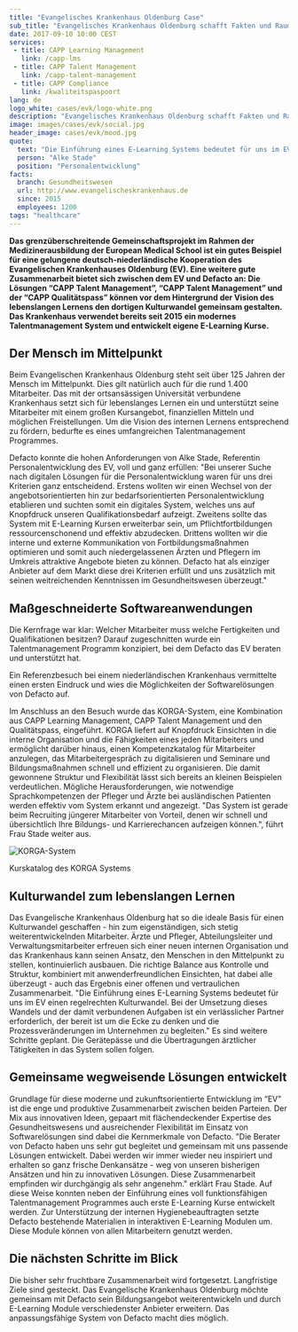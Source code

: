 ```yaml
---
title: "Evangelisches Krankenhaus Oldenburg Case"
sub_title: "Evangelisches Krankenhaus Oldenburg schafft Fakten und Raum für Talent"
date: 2017-09-10 10:00 CEST
services:
 - title: CAPP Learning Management
   link: /capp-lms
 - title: CAPP Talent Management
   link: /capp-talent-management
 - title: CAPP Compliance
   link: /kwaliteitspaspoort
lang: de
logo_white: cases/evk/logo-white.png
description: "Evangelisches Krankenhaus Oldenburg schafft Fakten und Raum für Talent"
image: images/cases/evk/social.jpg
header_image: cases/evk/mood.jpg
quote:
  text: "Die Einführung eines E-Learning Systems bedeutet für uns im EV einen regelrechten Kulturwandel."
  person: "Alke Stade"
  position: "Personalentwicklung"
facts:
  branch: Gesundheitswesen
  url: http://www.evangelischeskrankenhaus.de
  since: 2015
  employees: 1200
tags: "healthcare"
---
```


__Das grenzüberschreitende Gemeinschaftsprojekt im Rahmen der Medizinerausbildung der European Medical School ist ein gutes Beispiel für eine gelungene deutsch-niederländische Kooperation des Evangelischen Krankenhauses Oldenburg (EV). Eine weitere gute Zusammenarbeit bietet sich zwischen dem EV und Defacto an: Die Lösungen “CAPP Talent Management”, “CAPP Talent Management” und der “CAPP Qualitätspass” können vor dem Hintergrund der Vision des lebenslangen Lernens den dortigen Kulturwandel gemeinsam gestalten. Das Krankenhaus verwendet bereits seit 2015 ein modernes Talentmanagement System und entwickelt eigene E-Learning Kurse.__

## Der Mensch im Mittelpunkt

Beim Evangelischen Krankenhaus Oldenburg steht seit über 125 Jahren der Mensch im Mittelpunkt. Dies gilt natürlich auch für die rund 1.400 Mitarbeiter. Das mit der ortsansässigen Universität verbundene Krankenhaus setzt sich für lebenslanges Lernen ein und unterstützt seine Mitarbeiter mit einem großen Kursangebot, finanziellen Mitteln und möglichen Freistellungen. Um die Vision des internen Lernens entsprechend zu fördern, bedurfte es eines umfangreichen Talentmanagement Programmes.

Defacto konnte die hohen Anforderungen von Alke Stade, Referentin Personalentwicklung des EV, voll und ganz erfüllen: "Bei unserer Suche nach digitalen Lösungen für die Personalentwicklung waren für uns drei Kriterien ganz entscheidend. Erstens wollten wir einen Wechsel von der angebotsorientierten hin zur bedarfsorientierten Personalentwicklung etablieren und suchten somit ein digitales System, welches uns auf Knopfdruck unseren Qualifikationsbedarf aufzeigt. Zweitens sollte das System mit E-Learning Kursen erweiterbar sein, um Pflichtfortbildungen ressourcenschonend und effektiv abzudecken. Drittens wollten wir die interne und externe Kommunikation von Fortbildungsmaßnahmen optimieren und somit auch niedergelassenen Ärzten und Pflegern im Umkreis attraktive Angebote bieten zu können. Defacto hat als einziger Anbieter auf dem Markt diese drei Kriterien erfüllt und uns zusätzlich mit seinen weitreichenden Kenntnissen im Gesundheitswesen überzeugt."

## Maßgeschneiderte Softwareanwendungen

Die Kernfrage war klar: Welcher Mitarbeiter muss welche Fertigkeiten und Qualifikationen besitzen? Darauf zugeschnitten wurde ein Talentmanagement Programm konzipiert, bei dem Defacto das EV beraten und unterstützt hat.

Ein Referenzbesuch bei einem niederländischen Krankenhaus vermittelte einen ersten Eindruck und wies die Möglichkeiten der Softwarelösungen von Defacto auf.

Im Anschluss an den Besuch wurde das KORGA-System, eine Kombination aus CAPP Learning Management, CAPP Talent Management und den Qualitätspass, eingeführt. KORGA liefert auf Knopfdruck Einsichten in die interne Organisation und die Fähigkeiten eines jeden Mitarbeiters und ermöglicht darüber hinaus, einen Kompetenzkatalog für Mitarbeiter anzulegen, das Mitarbeitergespräch zu digitalisieren und Seminare und Bildungsmaßnahmen schnell und effizient zu organisieren. Die damit gewonnene Struktur und Flexibilität lässt sich bereits an kleinen Beispielen verdeutlichen. Mögliche Herausforderungen, wie notwendige Sprachkompetenzen der Pfleger und Ärzte bei ausländischen Patienten werden effektiv vom System erkannt und angezeigt. "Das System ist gerade beim Recruiting jüngerer Mitarbeiter von Vorteil, denen wir schnell und übersichtlich Ihre Bildungs- und Karrierechancen aufzeigen können.", führt Frau Stade weiter aus.

![KORGA-System](/images/cases/evk/evk-kurskatalog.png)
<p class="caption">Kurskatalog des KORGA Systems</p>

## Kulturwandel zum lebenslangen Lernen

Das Evangelische Krankenhaus Oldenburg hat so die ideale Basis für einen Kulturwandel geschaffen - hin zum eigenständigen, sich stetig weiterentwickelnden Mitarbeiter. Ärzte und Pfleger, Abteilungsleiter und Verwaltungsmitarbeiter erfreuen sich einer neuen internen Organisation und das Krankenhaus kann seinen Ansatz, den Menschen in den Mittelpunkt zu stellen, kontinuierlich ausbauen. Die richtige Balance aus Kontrolle und Struktur, kombiniert mit anwenderfreundlichen Einsichten, hat dabei alle überzeugt - auch das Ergebnis einer offenen und vertraulichen Zusammenarbeit. "Die Einführung eines E-Learning Systems bedeutet für uns im EV einen regelrechten Kulturwandel. Bei der Umsetzung dieses Wandels und der damit verbundenen Aufgaben ist ein verlässlicher Partner erforderlich, der bereit ist um die Ecke zu denken und die Prozessveränderungen im Unternehmen zu begleiten." Es sind weitere Schritte geplant. Die Gerätepässe und die Übertragungen ärztlicher Tätigkeiten in das System sollen folgen.

## Gemeinsame wegweisende Lösungen entwickelt

Grundlage für diese moderne und zukunftsorientierte Entwicklung im “EV” ist die enge und produktive Zusammenarbeit zwischen beiden Parteien. Der Mix aus innovativen Ideen, gepaart mit flächendeckender Expertise des Gesundheitswesens und ausreichender Flexibilität im Einsatz von Softwarelösungen sind dabei die Kernmerkmale von Defacto. "Die Berater von Defacto haben uns sehr gut begleitet und gemeinsam mit uns passende Lösungen entwickelt. Dabei werden wir immer wieder neu inspiriert und erhalten so ganz frische Denkansätze - weg von unseren bisherigen Ansätzen und hin zu innovativen Lösungen. Diese Zusammenarbeit empfinden wir durchgängig als sehr angenehm." erklärt Frau Stade. Auf diese Weise konnten neben der Einführung eines voll funktionsfähigen Talentmanagement Programmes auch erste E-Learning Kurse entwickelt werden. Zur Unterstützung der internen Hygienebeauftragten setzte Defacto bestehende Materialien in interaktiven E-Learning Modulen um. Diese Module können von allen Mitarbeitern genutzt werden.

## Die nächsten Schritte im Blick

Die bisher sehr fruchtbare Zusammenarbeit wird fortgesetzt. Langfristige Ziele sind gesteckt. Das Evangelische Krankenhaus Oldenburg möchte gemeinsam mit Defacto sein Bildungsangebot weiterentwickeln und durch E-Learning Module verschiedenster Anbieter erweitern. Das anpassungsfähige System von Defacto macht dies möglich.
